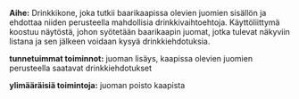 **Aihe:** Drinkkikone, joka tutkii baarikaapissa olevien juomien sisällön ja ehdottaa niiden perusteella mahdollisia drinkkivaihtoehtoja. Käyttöliittymä koostuu näytöstä, johon syötetään baarikaapin juomat, jotka tulevat näkyviin listana ja sen jälkeen voidaan kysyä drinkkiehdotuksia.

**tunnetuimmat toiminnot:** juoman lisäys, kaapissa olevien juomien perusteella saatavat drinkkiehdotukset

**ylimääräisiä toimintoja:** juoman poisto kaapista
